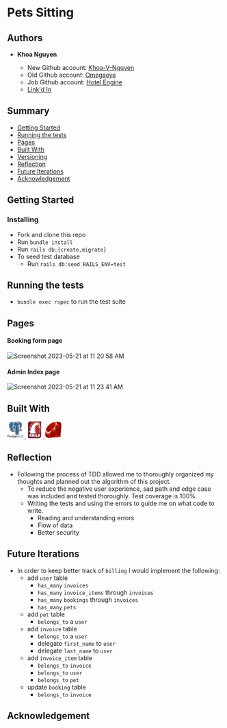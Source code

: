 # Pets Sitting



## Authors

  - **Khoa Nguyen**

    - New Github account: [Khoa-V-Nguyen](https://github.com/khoa-v-nguyen)
    - Old Github account: [Omegaeye](https://github.com/omegaeye)
    - Job Github account: [Hotel Engine](https://github.com/omegaeye-he)
    - [Link'd In](https://www.linkedin.com/in/khoa-n323)

## Summary

  - [Getting Started](#getting-started)
  - [Running the tests](#running-the-tests)
  - [Pages](#pages)
  - [Built With](#built-with)
  - [Versioning](#versioning)
  - [Reflection](#reflection)
  - [Future Iterations](#future-iterations)
  - [Acknowledgement](#acknowledgement)

## Getting Started

### Installing

- Fork and clone this repo
- Run `bundle install`
- Run `rails db:{create,migrate}`
- To seed test database
  - Run `rails db:seed RAILS_ENV=test`

## Running the tests

- `bundle exec rspec` to run the test suite

## Pages

#### Booking form page

<img width="412" alt="Screenshot 2023-05-21 at 11 20 58 AM" src="https://github.com/Khoa-V-Nguyen/pets_sitting/assets/134089461/f69001d8-072b-4ceb-aeef-900b8418f244">

#### Admin Index page

<img width="778" alt="Screenshot 2023-05-21 at 11 23 41 AM" src="https://github.com/Khoa-V-Nguyen/pets_sitting/assets/134089461/96f8f37b-7ff2-477c-b9f1-75340c72192c">

## Built With

<p align="left"> <a href="https://www.postgresql.org" target="_blank"> <img src="https://raw.githubusercontent.com/devicons/devicon/master/icons/postgresql/postgresql-original-wordmark.svg" alt="postgresql" width="40" height="40"/> </a> <a href="https://rubyonrails.org" target="_blank"> <img src="https://raw.githubusercontent.com/devicons/devicon/master/icons/rails/rails-original-wordmark.svg" alt="rails" width="40" height="40"/> </a> <a href="https://www.ruby-lang.org/en/" target="_blank"> <img src="https://raw.githubusercontent.com/devicons/devicon/master/icons/ruby/ruby-original.svg" alt="ruby" width="40" height="40"/> </a> </p>

## Reflection
  - Following the process of TDD allowed me to thoroughly organized my thoughts and planned out the algorithm of this project.
    - To reduce the negative user experience, sad path and edge case was included and tested thoroughly. Test coverage is 100%.
    - Writing the tests and using the errors to guide me on what code to write.
      - Reading and understanding errors
      - Flow of data
      - Better security
## Future Iterations

  - In order to keep better track of `billing` I would implement the following:
    - add `user` table
      - `has_many` `invoices`
      - `has_many` `invoice_items` through `invoices`
      - `has_many` `bookings` through `invoices`
      - `has_many` `pets`
    - add `pet` table
      - `belongs_to` a `user`
    - add `invoice` table
      - `belongs_to` a `user`
      - delegate `first_name` to `user`
      - delegate `last_name` to `user`
    - add `invoice_item` table
      - `belongs_to` `invoice`
      - `belongs_to` `user`
      - `belongs_to` `pet`
    - update `booking` table
      - `belongs_to` `invoice`

## Acknowledgement

